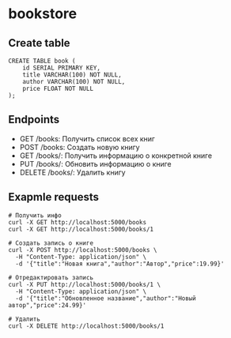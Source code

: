 # bookstore

## Create table
```
CREATE TABLE book (
    id SERIAL PRIMARY KEY,
    title VARCHAR(100) NOT NULL,
    author VARCHAR(100) NOT NULL,
    price FLOAT NOT NULL
);
```

## Endpoints
- GET /books: Получить список всех книг
- POST /books: Создать новую книгу
- GET /books/<id>: Получить информацию о конкретной книге
- PUT /books/<id>: Обновить информацию о книге
- DELETE /books/<id>: Удалить книгу

## Exapmle requests
```
# Получить инфо
curl -X GET http://localhost:5000/books
curl -X GET http://localhost:5000/books/1

# Создать запись о книге
curl -X POST http://localhost:5000/books \
  -H "Content-Type: application/json" \
  -d '{"title":"Новая книга","author":"Автор","price":19.99}'

# Отредактировать запись
curl -X PUT http://localhost:5000/books/1 \
  -H "Content-Type: application/json" \
  -d '{"title":"Обновленное название","author":"Новый автор","price":24.99}'

# Удалить
curl -X DELETE http://localhost:5000/books/1
```
